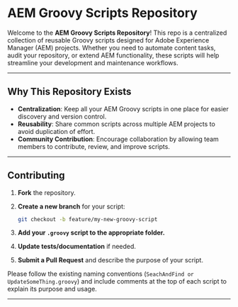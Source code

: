 # AEM Groovy Scripts Repository

Welcome to the **AEM Groovy Scripts Repository**! This repo is a centralized collection of reusable Groovy scripts designed for Adobe Experience Manager (AEM) projects. Whether you need to automate content tasks, audit your repository, or extend AEM functionality, these scripts will help streamline your development and maintenance workflows.

---

## Why This Repository Exists

- **Centralization**: Keep all your AEM Groovy scripts in one place for easier discovery and version control.
- **Reusability**: Share common scripts across multiple AEM projects to avoid duplication of effort.
- **Community Contribution**: Encourage collaboration by allowing team members to contribute, review, and improve scripts.

---

## Contributing

1. **Fork** the repository.
2. **Create a new branch** for your script:

   ```bash
   git checkout -b feature/my-new-groovy-script
   ```

3. **Add your `.groovy` script to the appropriate folder.**
4. **Update tests/documentation** if needed.
5. **Submit a Pull Request** and describe the purpose of your script.

Please follow the existing naming conventions (`SeachAndFind or UpdateSomeThing.groovy`) and include comments at the top of each script to explain its purpose and usage.

---
